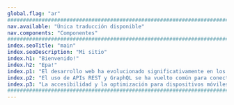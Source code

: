 ```yaml
---
global.flag: "ar"
################################################################################
nav.available: "Única traducción disponible"
nav.components: "Componentes"
################################################################################
index.seoTitle: "main"
index.seoDescription: "Mi sitio"
index.h1: "Bienvenido!"
index.h2: "Epa!"
index.p1: "El desarrollo web ha evolucionado significativamente en los últimos años. Tecnologías como React, Angular y Vue.js han permitido la creación de interfaces de usuario dinámicas y eficientes. Además, la integración de herramientas como Astro y Next.js facilita la generación de sitios web estáticos y aplicaciones full-stack con server-side rendering, mejorando el rendimiento y la experiencia del usuario."
index.p2: "El uso de APIs REST y GraphQL se ha vuelto común para conectar frontend y backend, permitiendo una comunicación eficiente y estructurada. Los desarrolladores también adoptan JAMstack para mejorar la seguridad y escalabilidad de sus sitios, separando el frontend del backend."
index.p3: "La accesibilidad y la optimización para dispositivos móviles son ahora aspectos fundamentales del desarrollo web. Herramientas como Lighthouse y PageSpeed Insights ayudan a medir el rendimiento y mejorar la experiencia del usuario. El desarrollo web no solo se centra en la funcionalidad, sino también en la creación de experiencias inclusivas y rápidas."
################################################################################
---
```

